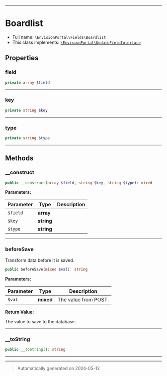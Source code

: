 ***

# Boardlist





* Full name: `\EnvisionPortal\Fields\Boardlist`
* This class implements:
[`\EnvisionPortal\UpdateFieldInterface`](../UpdateFieldInterface.md)



## Properties


### field



```php
private array $field
```






***

### key



```php
private string $key
```






***

### type



```php
private string $type
```






***

## Methods


### __construct



```php
public __construct(array $field, string $key, string $type): mixed
```








**Parameters:**

| Parameter | Type | Description |
|-----------|------|-------------|
| `$field` | **array** |  |
| `$key` | **string** |  |
| `$type` | **string** |  |





***

### beforeSave

Transform data before it is saved.

```php
public beforeSave(mixed $val): string
```








**Parameters:**

| Parameter | Type | Description |
|-----------|------|-------------|
| `$val` | **mixed** | The value from POST. |


**Return Value:**

The value to save to the database.




***

### __toString



```php
public __toString(): string
```












***


***
> Automatically generated on 2024-05-12
